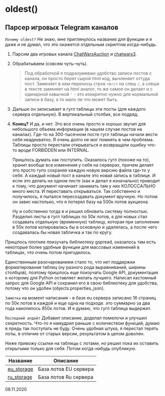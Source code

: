 # oldest()

## Парсер игровых Telegram каналов 
`Почему oldest?` Не знаю, мне приглянулось название для функции и я даже и не думал, что это окажется отдельным скриптом когда-нибудь.

1. Парсим два игровых канала [ChatWarsAuction](https://t.me/ChatWarsAuction) и [chatwars3](https://t.me/chatwars3).
2. Обрабатываем (совсем чуть-чуть).
   > Под обработкой я подразумеваю удобство записи постов с канала, он просто берет сырой html код, вычленяет оттуда пост.
   > Заменяет в нем переносы строк `<br/>` на слеш `/`, а слеши в тексте заменяет на html аналог, то же самое он делает и с
   > одинарной кавычкой `'` - это конкретно нужно для нормальной записи в базу, а то мало ли что может быть.
3. Дальше он записывает в гугл таблицы эти посты (для каждого сервера отдельную). В вертикальный столбик, все подряд.
4. **Конец?**
   И да, и нет. Это все очень просто и хорошо звучит для небольшого объема информации (в нашем случае постов на каналах).
   Где-то на 300-тысячном посте гугл таблицы начали вести себя неадекватно. Я очень долго не мог помнять в чем проблема.
   Таблицы просто перестали открываться и возвращали ошибку что-то вроде FORBIDDEN или INTERNAL.
   
   Пришлось думать как поступить. Оказалось гугл (похоже на то), хранит вообще все изменения у себя на серверах, причем делает 
   это просто тупо сохраняя каждую новую версию файла где-то у себя. А каждый новый пост в канале это новая запись в таблице.
   И если это делать на одном листе (как и делал я изначально) приводит к тому, что документ начинает занимать там у них КОЛОССАЛЬНО 
   много места. И переставать открываться. Так собственно и получилось, я пытался пересоздавать документ вручную. 
   Но потом он завис настолько, что я потерял базу на 500к лотов аукциона.

   Ну и собственно тогда я и решил обновить систему полностью. Разделил листы в гугл таблицах по 50к лотов, а для новых
   стал создавать отдельную (временную) таблицу, которая при заполнении в 50к лотов копировалась бы в основную и удалялась, а после чего
   создавалась бы новая табличка и так по кругу.

Пришлось плотнее поизучать библиотеку gspread, оказалось там есть некоторые более удобные функции для массовых изменений в таблицах,
что очень потом пригодилось.

Единственным разочарованием стало то, что нет поддержки форматирования таблиц (ну разного рода выравниваний, ширины столбцов), поэтому
пришлось еще поизучать Google API, документация к которому для Python оставляет желать лучшего. Написал кастомный запрос для Google API
и сохранил его в свою библиотеку для удобства, потому что он удобен (objects.properties_json).

`Заметка` на момент написания - в базе eu сервера записано 16 страниц по 50к лотов в каждой и еще одна на подходе.
   это суммарно за два года накопилось 850к лотов. И я думаю, что гугл таблица выдержит.

`Последний апдейт` Добавил описание, доделал помелочи и улучшил секретность. Что-то я намудрил раньше с количеством функций, думаю 
в предь так поступать не буду. Очень удобная штука, я перестал терять лоты, в отличие от старых версии, результатом в целом доволен.

Ниже привожу ссылки на таблицы с лотами, но решил пока их оставить открытыми только для себя. Потом когда-нибудь опубликую.

Название | Описание
-------- | --------
[eu_storage](https://docs.google.com/spreadsheets/d/14GN4rECr8fTkYWvPXhe2OWjj1REvICKi175QJLmbjYk/edit?usp=sharing) | База лотов EU сервера
[ru_storage](https://docs.google.com/spreadsheets/d/1zb_Vi1X_wjrg6UB6eeXjk-zOs5RW6WUEvTNXAUmkydg/edit?usp=sharing) | База лотов Ru сервера

08.11.2020